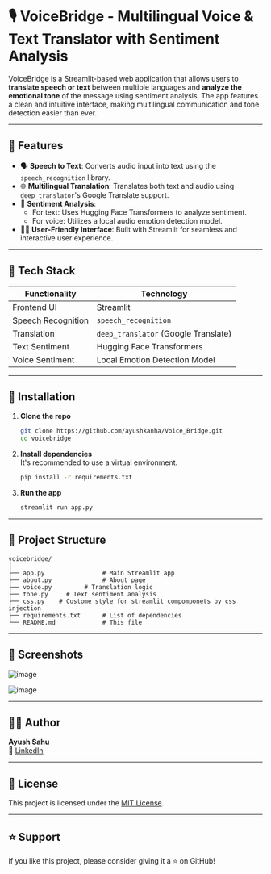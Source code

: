  # 🎙️ VoiceBridge - Multilingual Voice & Text Translator with Sentiment Analysis

VoiceBridge is a Streamlit-based web application that allows users to **translate speech or text** between multiple languages and **analyze the emotional tone** of the message using sentiment analysis. The app features a clean and intuitive interface, making multilingual communication and tone detection easier than ever.

---

## 🚀 Features

- 🗣️ **Speech to Text**: Converts audio input into text using the `speech_recognition` library.
- 🌐 **Multilingual Translation**: Translates both text and audio using `deep_translator`'s Google Translate support.
- 💬 **Sentiment Analysis**:
  - For text: Uses Hugging Face Transformers to analyze sentiment.
  - For voice: Utilizes a local audio emotion detection model.
- 🧑‍💻 **User-Friendly Interface**: Built with Streamlit for seamless and interactive user experience.

---

## 🧠 Tech Stack

| Functionality        | Technology |
|----------------------|------------|
| Frontend UI          | Streamlit  |
| Speech Recognition   | `speech_recognition` |
| Translation          | `deep_translator` (Google Translate) |
| Text Sentiment       | Hugging Face Transformers |
| Voice Sentiment      | Local Emotion Detection Model |

---

## 🔧 Installation

1. **Clone the repo**  
   ```bash
   git clone https://github.com/ayushkanha/Voice_Bridge.git
   cd voicebridge
   ```

2. **Install dependencies**  
   It's recommended to use a virtual environment.

   ```bash
   pip install -r requirements.txt
   ```

3. **Run the app**  
   ```bash
   streamlit run app.py
   ```

---

## 📁 Project Structure

```
voicebridge/
│
├── app.py                # Main Streamlit app
├── about.py              # About page
├── voice.py         # Translation logic
├── tone.py     # Text sentiment analysis
├── css.py    # Custome style for streamlit compomponets by css injection
├── requirements.txt      # List of dependencies
└── README.md             # This file
```

---

## 📸 Screenshots
![image](https://github.com/user-attachments/assets/a9586a9c-4f80-4333-8467-102297e00cf8)

![image](https://github.com/user-attachments/assets/9661487d-b139-455e-87ff-f5ac4c2eeae2)


---

## 👨‍💻 Author

**Ayush Sahu**  
🔗 [LinkedIn](linkedin.com/in/ayush-kumar-sahu-299b8b23b)  


---

## 📄 License

This project is licensed under the [MIT License](LICENSE).

---

## ⭐️ Support

If you like this project, please consider giving it a ⭐️ on GitHub!
